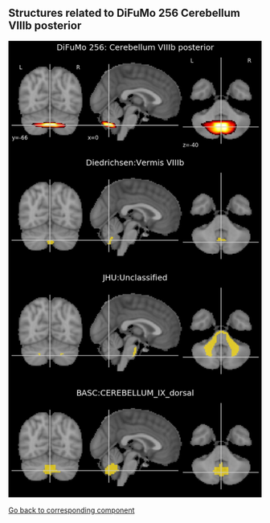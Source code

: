 


## Structures related to DiFuMo 256 Cerebellum VIIIb posterior

![50](50.jpg "Structures related to DiFuMo 256 Cerebellum VIIIb posterior")

[Go back to corresponding component](https://parietal-inria.github.io/DiFuMo/256/html/50.html)